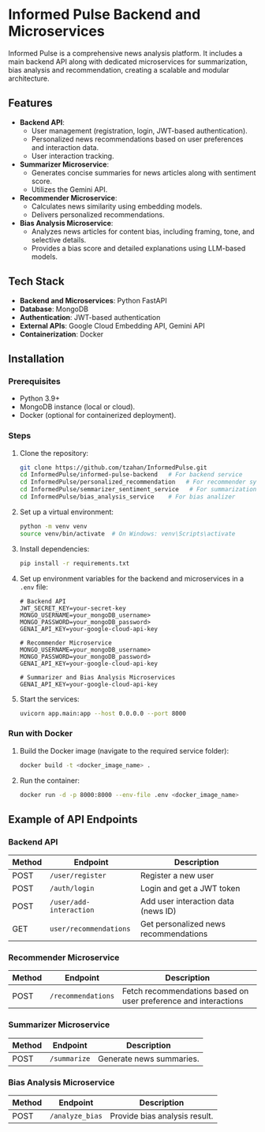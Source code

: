 
# Informed Pulse Backend and Microservices  

Informed Pulse is a comprehensive news analysis platform. It includes a main backend API along with dedicated microservices for summarization, bias analysis and recommendation, creating a scalable and modular architecture.  

## Features  
- **Backend API**:  
  - User management (registration, login, JWT-based authentication).  
  - Personalized news recommendations based on user preferences and interaction data.  
  - User interaction tracking.  
- **Summarizer Microservice**:  
  - Generates concise summaries for news articles along with sentiment score.  
  - Utilizes the Gemini API.  
- **Recommender Microservice**:  
  - Calculates news similarity using embedding models.  
  - Delivers personalized recommendations.  
- **Bias Analysis Microservice**:  
  - Analyzes news articles for content bias, including framing, tone, and selective details.
  - Provides a bias score and detailed explanations using LLM-based models.

## Tech Stack  
- **Backend and Microservices**: Python FastAPI   
- **Database**: MongoDB  
- **Authentication**: JWT-based authentication  
- **External APIs**: Google Cloud Embedding API, Gemini API  
- **Containerization**: Docker  

## Installation  

### Prerequisites  
- Python 3.9+  
- MongoDB instance (local or cloud).  
- Docker (optional for containerized deployment).  

### Steps  
1. Clone the repository:  
   ```bash  
   git clone https://github.com/tzahan/InformedPulse.git  
   cd InformedPulse/informed-pulse-backend   # For backend service
   cd InformedPulse/personalized_recommendation   # For recommender system
   cd InformedPulse/semmarizer_sentiment_service   # For summarization and sentiment analysis
   cd InformedPulse/bias_analysis_service    # For bias analizer
   ```  

2. Set up a virtual environment:  
   ```bash  
   python -m venv venv  
   source venv/bin/activate  # On Windows: venv\Scripts\activate  
   ```  

3. Install dependencies:  
   ```bash  
   pip install -r requirements.txt  
   ```  

4. Set up environment variables for the backend and microservices in a `.env` file:  
   ```env  
   # Backend API  
   JWT_SECRET_KEY=your-secret-key
   MONGO_USERNAME=your_mongoDB_username>
   MONGO_PASSWORD=your_mongoDB_password>
   GENAI_API_KEY=your-google-cloud-api-key  

   # Recommender Microservice  
   MONGO_USERNAME=your_mongoDB_username>
   MONGO_PASSWORD=your_mongoDB_password>
   GENAI_API_KEY=your-google-cloud-api-key  

   # Summarizer and Bias Analysis Microservices
   GENAI_API_KEY=your-google-cloud-api-key   
   ```  

5. Start the services:   
   ```bash  
   uvicorn app.main:app --host 0.0.0.0 --port 8000   
   ```  

### Run with Docker  
1. Build the Docker image (navigate to the required service folder):  
   ```bash  
   docker build -t <docker_image_name> .  

2. Run the container:  
   ```bash  
   docker run -d -p 8000:8000 --env-file .env <docker_image_name>
   ```  

## Example of API Endpoints  

### Backend API  
| Method | Endpoint                | Description                           |  
|--------|-------------------------|---------------------------------------|  
| POST   | `/user/register`        | Register a new user                   |  
| POST   | `/auth/login`           | Login and get a JWT token             |  
| POST   | `/user/add-interaction` | Add user interaction data (news ID)   |  
| GET    | `user/recommendations`  | Get personalized news recommendations |  

### Recommender Microservice  
| Method | Endpoint             | Description                                                    |  
|--------|----------------------|----------------------------------------------------------------|  
| POST   | `/recommendations`   | Fetch recommendations based on user preference and interactions|  

### Summarizer Microservice  
| Method | Endpoint             | Description                        |  
|--------|----------------------|------------------------------------|  
| POST   | `/summarize`         | Generate news summaries.           |  

### Bias Analysis Microservice  
| Method | Endpoint             | Description                        |  
|--------|----------------------|------------------------------------|  
| POST   | `/analyze_bias`         | Provide bias analysis result.   |  
